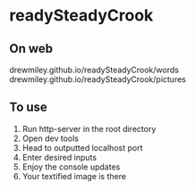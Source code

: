 # readySteadyCrook

## On web

drewmiley.github.io/readySteadyCrook/words
drewmiley.github.io/readySteadyCrook/pictures

## To use

1) Run http-server in the root directory
2) Open dev tools
3) Head to outputted localhost port
4) Enter desired inputs
5) Enjoy the console updates
6) Your textified image is there
